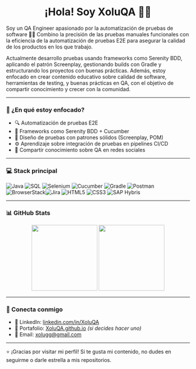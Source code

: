<h1 align="center">¡Hola! Soy XoluQA 👨‍💻</h1>

<!-- <p align="center">
  <img src="https://avatars.githubusercontent.com/u/00000000?v=4" width="120" alt="XoluQA" style="border-radius: 50%">
</p> -->

Soy un QA Engineer apasionado por la automatización de pruebas de software 🧪🚀
Combino la precisión de las pruebas manuales funcionales con la eficiencia de la automatización de pruebas E2E para asegurar la calidad de los productos en los que trabajo.

Actualmente desarrollo pruebas usando frameworks como Serenity BDD, aplicando el patrón Screenplay, gestionando builds con Gradle y estructurando los proyectos con buenas prácticas.
Además, estoy enfocado en crear contenido educativo sobre calidad de software, herramientas de testing, y buenas prácticas en QA, con el objetivo de compartir conocimiento y crecer con la comunidad.

---

### 🧠 ¿En qué estoy enfocado?
- 🔍 Automatización de pruebas E2E
- 🧪 Frameworks como Serenity BDD + Cucumber
- 🎯 Diseño de pruebas con patrones sólidos (Screenplay, POM)
- ⚙️ Aprendizaje sobre integración de pruebas en pipelines CI/CD
- 📢 Compartir conocimiento sobre QA en redes sociales

---

### 💻 Stack principal

![Java](https://img.shields.io/badge/Java-ED8B00?style=flat&logo=java&logoColor=white) ![SQL](https://img.shields.io/badge/SQL-003B57?style=flat&logo=postgresql&logoColor=white) ![Selenium](https://img.shields.io/badge/Selenium-43B02A?style=flat&logo=selenium&logoColor=white)  ![Cucumber](https://img.shields.io/badge/Cucumber-23D96C?style=flat&logo=cucumber&logoColor=white)  ![Gradle](https://img.shields.io/badge/Gradle-02303A?style=flat&logo=gradle&logoColor=white)  ![Postman](https://img.shields.io/badge/Postman-FF6C37?style=flat&logo=postman&logoColor=white)  ![BrowserStack](https://img.shields.io/badge/BrowserStack-FF7139?style=flat&logo=browserstack&logoColor=white)![Jira](https://img.shields.io/badge/Jira-0052CC?style=flat&logo=jira&logoColor=white) ![HTML5](https://img.shields.io/badge/HTML5-E34F26?style=flat&logo=html5&logoColor=white)  ![CSS3](https://img.shields.io/badge/CSS3-1572B6?style=flat&logo=css3&logoColor=white) ![SAP Hybris](https://img.shields.io/badge/SAP%20Hybris-0FAAFF?style=flat&logo=sap&logoColor=white)

---

### 📊 GitHub Stats

<p align="center">
  <img src="https://github-readme-stats.vercel.app/api?username=XoluQA&show_icons=true&theme=tokyonight &hide_border=true&locale=en" height="180" />
  
  <img src="https://github-readme-stats.vercel.app/api/top-langs/?username=XoluQA&layout=compact&theme=default" height="180" />
</p>

---

### 🔗 Conecta conmigo

- 💼 LinkedIn: [linkedin.com/in/XoluQA](https://linkedin.com/in/XoluQA)
- 🧪 Portafolio: [XoluQA.github.io](https://XoluQA.github.io) *(si decides hacer uno)*
- 💌 Email: [xolugg@gmail.com](mailto:xolugg@gmail.com)

---

⭐ ¡Gracias por visitar mi perfil! Si te gusta mi contenido, no dudes en seguirme o darle estrella a mis repositorios.
